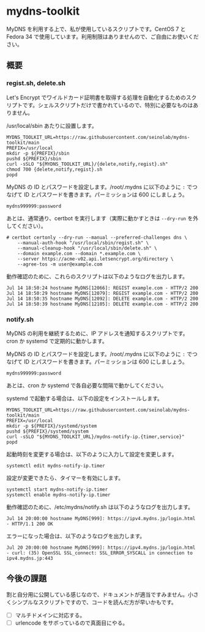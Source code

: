 # mydns-toolkit

MyDNS を利用する上で、私が使用しているスクリプトです。CentOS 7 と Fedora 34 で使用しています。利用制限はありませんので、ご自由にお使いください。

## 概要

### regist.sh, delete.sh

Let's Encrypt でワイルドカード証明書を取得する処理を自動化するためのスクリプトです。シェルスクリプトだけで書かれているので、特別に必要なものはありません。

/usr/local/sbin あたりに設置します。

```
MYDNS_TOOLKIT_URL=https://raw.githubusercontent.com/seinolab/mydns-toolkit/main
PREFIX=/usr/local
mkdir -p ${PREFIX}/sbin
pushd ${PREFIX}/sbin
curl -sSLO "${MYDNS_TOOLKIT_URL}/{delete,notify,regist}.sh"
chmod 700 {delete,notify,regist}.sh
popd
```

MyDNS の ID とパスワードを設定します。/root/.mydns に以下のように `:` でつなげて ID とパスワードを書きます。パーミッションは 600 にしましょう。

```
mydns999999:password
```

あとは、通常通り、certbot を実行します（実際に動かすときは `--dry-run` を外してください）。

```
# certbot certonly --dry-run --manual --preferred-challenges dns \
    --manual-auth-hook "/usr/local/sbin/regist.sh" \
    --manual-cleanup-hook "/usr/local/sbin/delete.sh" \
    --domain example.com --domain *.example.com \
    --server https://acme-v02.api.letsencrypt.org/directory \
    --agree-tos -m user@example.com
```

動作確認のために、これらのスクリプトは以下のようなログを出力します。

```
Jul 14 18:50:24 hostname MyDNS[12066]: REGIST example.com - HTTP/2 200
Jul 14 18:50:29 hostname MyDNS[12079]: REGIST example.com - HTTP/2 200
Jul 14 18:50:35 hostname MyDNS[12092]: DELETE example.com - HTTP/2 200
Jul 14 18:50:39 hostname MyDNS[12105]: DELETE example.com - HTTP/2 200
```

### notify.sh

MyDNS の利用を継続するために、IP アドレスを通知するスクリプトです。cron か systemd で定期的に動かします。

MyDNS の ID とパスワードを設定します。/root/.mydns に以下のように `:` でつなげて ID とパスワードを書きます。パーミッションは 600 にしましょう。

```
mydns999999:password
```

あとは、cron か systemd で各自必要な間隔で動かしてください。

systemd で起動する場合は、以下の設定をインストールします。

```
MYDNS_TOOLKIT_URL=https://raw.githubusercontent.com/seinolab/mydns-toolkit/main
PREFIX=/usr/local
mkdir -p ${PREFIX}/systemd/system
pushd ${PREFIX}/systemd/system
curl -sSLO "${MYDNS_TOOLKIT_URL}/mydns-notify-ip.{timer,service}"
popd
```

起動時刻を変更する場合は、以下のように入力して設定を変更します。

```
systemctl edit mydns-notify-ip.timer
```

設定が変更できたら、タイマーを有効にします。

```
systemctl start mydns-notify-ip.timer
systemctl enable mydns-notify-ip.timer
```

動作確認のために、/etc/mydns/notify.sh は以下のようなログを出力します。

```
Jul 14 20:00:00 hostname MyDNS[999]: https://ipv4.mydns.jp/login.html - HTTP/1.1 200 OK
```

エラーになった場合は、以下のようなログを出力します。

```
Jul 20 20:00:00 hostname MyDNS[999]: https://ipv4.mydns.jp/login.html - curl: (35) OpenSSL SSL_connect: SSL_ERROR_SYSCALL in connection to ipv4.mydns.jp:443
```

## 今後の課題

割と自分用に公開している感じなので、ドキュメントが適当ですみません。小さくシンプルなスクリプトですので、コードを読んだ方が早いかもです。

- [ ] マルチドメインに対応する。
- [ ] urlencode をサボっているので真面目にやる。
